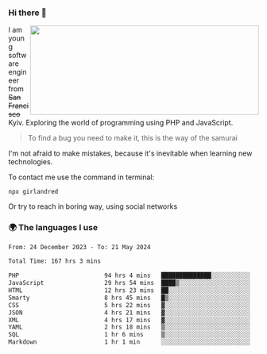 ### Hi there 👋  

<img align='right' src="https://github-readme-stats.vercel.app/api?username=girlandred&count_private=true&show_icons=true&include_all_commits=true&hide_rank=true&hide_title=true&theme=buefy&card_width=300" width=460 height=180>


I am young software engineer from ~~San Francisco~~ Kyiv. Exploring the world of programming using PHP and JavaScript.


> To find a bug you need to make it, this is the way of the samurai



I'm not afraid to make mistakes, because it's inevitable when learning new technologies.

To contact me use the command in terminal:

```
npx girlandred
```

Or try to reach in boring way, using social networks


### 🌍 The languages I use

<!--START_SECTION:waka-->

```txt
From: 24 December 2023 - To: 21 May 2024

Total Time: 167 hrs 3 mins

PHP                        94 hrs 4 mins   ██████████████░░░░░░░░░░░   56.30 %
JavaScript                 29 hrs 54 mins  ████▒░░░░░░░░░░░░░░░░░░░░   17.90 %
HTML                       12 hrs 23 mins  ██░░░░░░░░░░░░░░░░░░░░░░░   07.41 %
Smarty                     8 hrs 45 mins   █▒░░░░░░░░░░░░░░░░░░░░░░░   05.24 %
CSS                        5 hrs 22 mins   ▓░░░░░░░░░░░░░░░░░░░░░░░░   03.21 %
JSON                       4 hrs 21 mins   ▓░░░░░░░░░░░░░░░░░░░░░░░░   02.61 %
XML                        4 hrs 17 mins   ▓░░░░░░░░░░░░░░░░░░░░░░░░   02.56 %
YAML                       2 hrs 18 mins   ▒░░░░░░░░░░░░░░░░░░░░░░░░   01.38 %
SQL                        1 hr 6 mins     ▒░░░░░░░░░░░░░░░░░░░░░░░░   00.67 %
Markdown                   1 hr 1 min      ░░░░░░░░░░░░░░░░░░░░░░░░░   00.62 %
```

<!--END_SECTION:waka-->
